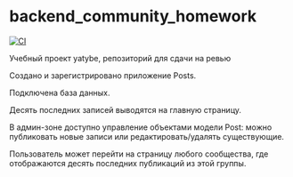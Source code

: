 # backend_community_homework

[![CI](https://github.com/yandex-praktikum/hw02_community/actions/workflows/python-app.yml/badge.svg?branch=master)](https://github.com/yandex-praktikum/hw02_community/actions/workflows/python-app.yml)

Учебный проект yatybe, репозиторий для сдачи на ревью

Создано и зарегистрировано приложение Posts.

Подключена база данных.

Десять последних записей выводятся на главную страницу.

В админ-зоне доступно управление объектами модели Post: можно публиковать новые записи или редактировать/удалять существующие.

Пользователь может перейти на страницу любого сообщества, где отображаются десять последних публикаций из этой группы.
